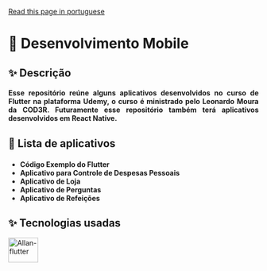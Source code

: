 <a href="README_portuguese.md" target="_blank">Read this page in portuguese<a/> 

# 📱 Desenvolvimento Mobile

## ✨ Descrição

#### <p align="justify">Esse repositório reúne alguns aplicativos desenvolvidos no curso de Flutter na plataforma Udemy, o curso é ministrado pelo Leonardo Moura da COD3R. Futuramente esse repositório também terá aplicativos desenvolvidos em React Native.</p>

##

## <p align="justify">📱 Lista de aplicativos</p>
#### <ul><li>Código Exemplo do Flutter</li><li>Aplicativo para Controle de Despesas Pessoais</li><li>Aplicativo de Loja</li><li>Aplicativo de Perguntas</li><li>Aplicativo de Refeições</li></ul>

##

## ✨ Tecnologias usadas
<div style="display: inline_block">
  <img align="center" alt="Allan-flutter" height="50" width="60"  src="https://cdn.jsdelivr.net/gh/devicons/devicon/icons/flutter/flutter-original.svg" />
</div>
